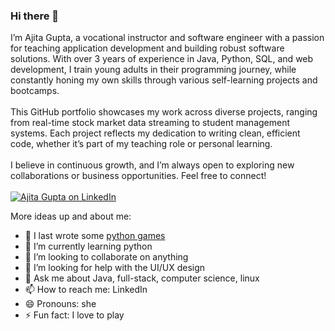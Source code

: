 ### Hi there 👋

I’m Ajita Gupta, a vocational instructor and software engineer with a passion for teaching application development and building robust software solutions. With over 3 years of experience in Java, Python, SQL, and web development, I train young adults in their programming journey, while constantly honing my own skills through various self-learning projects and bootcamps.
<br/><br/>
This GitHub portfolio showcases my work across diverse projects, ranging from real-time stock market data streaming to student management systems. Each project reflects my dedication to writing clean, efficient code, whether it’s part of my teaching role or personal learning.
<br><br>
I believe in continuous growth, and I’m always open to exploring new collaborations or business opportunities. Feel free to connect!
<br><br>
[![Ajita Gupta on LinkedIn](https://img.shields.io/badge/LinkedIn-0077B5?style=for-the-badge&logo=linkedin&logoColor=white)](https://www.linkedin.com/in/ajita-gupta-430900109/)

<!--
**ajitagupta/ajitagupta** is a ✨ _special_ ✨ repository because its `README.md` (this file) appears on your GitHub profile.
-->

More ideas up and about me:

- 🔭 I last wrote some [python games](https://github.com/ajitagupta/games-in-python)
- 🌱 I’m currently learning python
- 👯 I’m looking to collaborate on anything
- 🤔 I’m looking for help with the UI/UX design
- 💬 Ask me about Java, full-stack, computer science, linux
- 📫 How to reach me: LinkedIn
- 😄 Pronouns: she
- ⚡ Fun fact: I love to play

